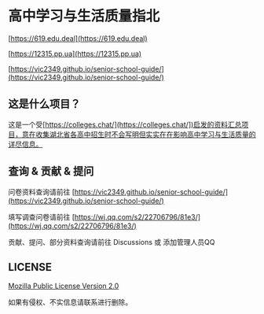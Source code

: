 # 高中学习与生活质量指北

[https://619.edu.deal](https://619.edu.deal)

[https://12315.pp.ua](https://12315.pp.ua)

[https://vic2349.github.io/senior-school-guide/](https://vic2349.github.io/senior-school-guide/)

## 这是什么项目？

这是一个受[https://colleges.chat/](https://colleges.chat/])启发的资料汇总项目，意在收集湖北省各高中招生时不会写明但实实在在影响高中学习与生活质量的详尽信息。

## 查询 & 贡献 & 提问
问卷资料查询请前往 [https://vic2349.github.io/senior-school-guide/](https://vic2349.github.io/senior-school-guide/)

填写调查问卷请前往 [https://wj.qq.com/s2/22706796/81e3/](https://wj.qq.com/s2/22706796/81e3/)

贡献、提问、部分资料查询请前往 Discussions 或 添加管理人员QQ

## LICENSE 
[Mozilla Public License Version 2.0](https://www.mozilla.org/en-US/MPL/2.0/)

如果有侵权、不实信息请联系进行删除。
